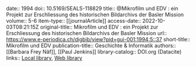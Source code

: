 date:: 1994
doi:: 10.5169/SEALS-118829
title:: @Mikrofilm und EDV : ein Projekt zur Erschliessung des historischen Bildarchivs der Basler Mission
volume:: 5-6
item-type:: [[journalArticle]]
access-date:: 2022-10-03T08:21:15Z
original-title:: Mikrofilm und EDV : ein Projekt zur Erschliessung des historischen Bildarchivs der Basler Mission
url:: https://www.e-periodica.ch/digbib/view?pid=gui-001:1994:5::37
short-title:: Mikrofilm und EDV
publication-title:: Geschichte & Informatik
authors:: [[Barbara Frey Näf]], [[Paul Jenkins]]
library-catalog:: DOI.org (Datacite)
links:: [Local library](zotero://select/groups/2386895/items/CAY38UCG), [Web library](https://www.zotero.org/groups/2386895/items/CAY38UCG)
